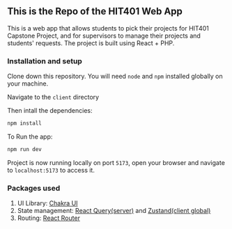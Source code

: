 ## This is the Repo of the HIT401 Web App
This is a web app that allows students to pick their projects for HIT401 Capstone Project, and for supervisors to manage their projects and students' requests. The project is built using React + PHP.
### Installation and setup
Clone down this repository. You will need `node` and `npm` installed globally on your machine.

Navigate to the `client` directory

Then intall the dependencies:
```bash
npm install
```
To Run the app:
```bash
npm run dev
```
Project is now running locally on port `5173`, open your browser and navigate to `localhost:5173` to access it.


### Packages used
1. UI Library: [Chakra UI](https://chakra-ui.com/)
2. State management: [React Query(server)](https://tanstack.com/query/v4/?from=reactQueryV3&original=https://react-query-v3.tanstack.com/) and [Zustand(client global)](https://github.com/pmndrs/zustand)
3. Routing: [React Router](https://reactrouter.com/en/main)

